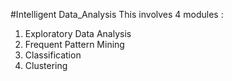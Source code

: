 #Intelligent Data_Analysis
This involves 4 modules :
1) Exploratory Data Analysis
2) Frequent Pattern Mining
3) Classification
4) Clustering
